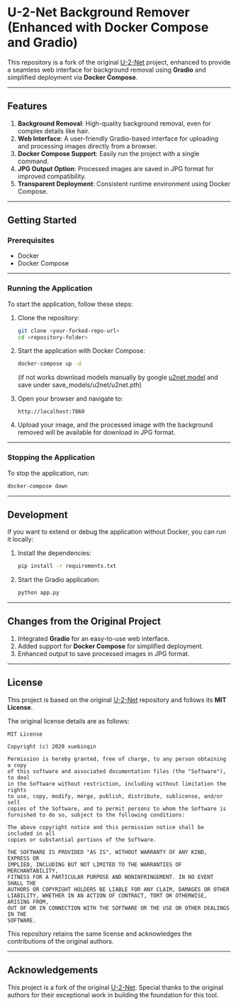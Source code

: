 # U-2-Net Background Remover (Enhanced with Docker Compose and Gradio)

This repository is a fork of the original [U-2-Net](https://github.com/xuebinqin/U-2-Net) project, enhanced to provide a seamless web interface for background removal using **Gradio** and simplified deployment via **Docker Compose**.

---

## Features

1. **Background Removal**: High-quality background removal, even for complex details like hair.
2. **Web Interface**: A user-friendly Gradio-based interface for uploading and processing images directly from a browser.
3. **Docker Compose Support**: Easily run the project with a single command.
4. **JPG Output Option**: Processed images are saved in JPG format for improved compatibility.
5. **Transparent Deployment**: Consistent runtime environment using Docker Compose.

---

## Getting Started

### Prerequisites

- Docker
- Docker Compose

---

### Running the Application

To start the application, follow these steps:

1. Clone the repository:

   ```bash
   git clone <your-forked-repo-url>
   cd <repository-folder>
   ```

2. Start the application with Docker Compose:

   ```bash
   docker-compose up -d
   ```
   (if not works download models manually by google [u2net model](https://drive.google.com/uc?id=1rbSTGKAE-MTxBYHd-51l2hMOQPT_7EPy) and save under save_models/u2net/u2net.pth)

3. Open your browser and navigate to:

   ```
   http://localhost:7860
   ```

4. Upload your image, and the processed image with the background removed will be available for download in JPG format.

---

### Stopping the Application

To stop the application, run:

```bash
docker-compose down
```

---

## Development

If you want to extend or debug the application without Docker, you can run it locally:

1. Install the dependencies:

   ```bash
   pip install -r requirements.txt
   ```

2. Start the Gradio application:

   ```bash
   python app.py
   ```

---

## Changes from the Original Project

1. Integrated **Gradio** for an easy-to-use web interface.
2. Added support for **Docker Compose** for simplified deployment.
3. Enhanced output to save processed images in JPG format.

---

## License

This project is based on the original [U-2-Net](https://github.com/xuebinqin/U-2-Net) repository and follows its **MIT License**. 

The original license details are as follows:

```
MIT License

Copyright (c) 2020 xuebinqin

Permission is hereby granted, free of charge, to any person obtaining a copy
of this software and associated documentation files (the "Software"), to deal
in the Software without restriction, including without limitation the rights
to use, copy, modify, merge, publish, distribute, sublicense, and/or sell
copies of the Software, and to permit persons to whom the Software is
furnished to do so, subject to the following conditions:

The above copyright notice and this permission notice shall be included in all
copies or substantial portions of the Software.

THE SOFTWARE IS PROVIDED "AS IS", WITHOUT WARRANTY OF ANY KIND, EXPRESS OR
IMPLIED, INCLUDING BUT NOT LIMITED TO THE WARRANTIES OF MERCHANTABILITY,
FITNESS FOR A PARTICULAR PURPOSE AND NONINFRINGEMENT. IN NO EVENT SHALL THE
AUTHORS OR COPYRIGHT HOLDERS BE LIABLE FOR ANY CLAIM, DAMAGES OR OTHER
LIABILITY, WHETHER IN AN ACTION OF CONTRACT, TORT OR OTHERWISE, ARISING FROM,
OUT OF OR IN CONNECTION WITH THE SOFTWARE OR THE USE OR OTHER DEALINGS IN THE
SOFTWARE.
```

This repository retains the same license and acknowledges the contributions of the original authors.

---

## Acknowledgements

This project is a fork of the original [U-2-Net](https://github.com/xuebinqin/U-2-Net). Special thanks to the original authors for their exceptional work in building the foundation for this tool.
